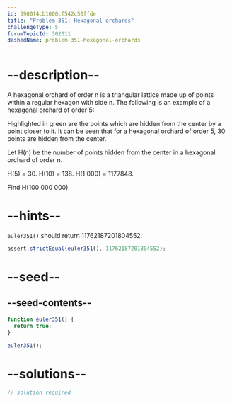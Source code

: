 ```yaml
---
id: 5900f4cb1000cf542c50ffde
title: "Problem 351: Hexagonal orchards"
challengeType: 5
forumTopicId: 302011
dashedName: problem-351-hexagonal-orchards
---
```


# --description--

A hexagonal orchard of order n is a triangular lattice made up of points within a regular hexagon with side n. The following is an example of a hexagonal orchard of order 5:

Highlighted in green are the points which are hidden from the center by a point closer to it. It can be seen that for a hexagonal orchard of order 5, 30 points are hidden from the center.

Let H(n) be the number of points hidden from the center in a hexagonal orchard of order n.

H(5) = 30. H(10) = 138. H(1 000) = 1177848.

Find H(100 000 000).

# --hints--

`euler351()` should return 11762187201804552.

```js
assert.strictEqual(euler351(), 11762187201804552);
```

# --seed--

## --seed-contents--

```js
function euler351() {
  return true;
}

euler351();
```

# --solutions--

```js
// solution required
```
